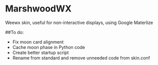 # MarshwoodWX
Weewx skin, useful for non-interactive displays, using Google Materlize

##To do:
* Fix moon card alignment
* Cache moon phase in Python code
* Create better startup script
* Rename from standard and remove unneeded code from skin.conf
